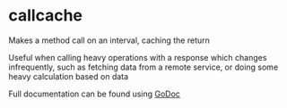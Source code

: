 # callcache
Makes a method call on an interval, caching the return

Useful when calling heavy operations with a response which changes infrequently, such as fetching data from a remote service, or doing some heavy calculation based on data

Full documentation can be found using [GoDoc](https://godoc.org/github.com/stevangoode/callcache)